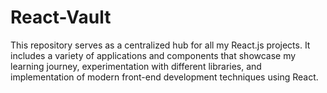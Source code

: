 # React-Vault
This repository serves as a centralized hub for all my React.js projects. It includes a variety of applications and components that showcase my learning journey, experimentation with different libraries, and implementation of modern front-end development techniques using React.

